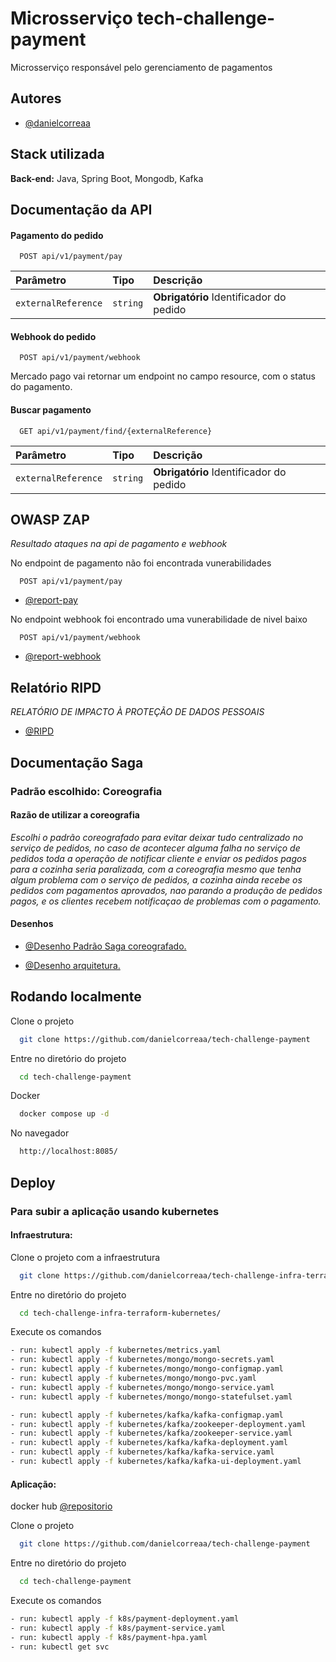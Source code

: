 # Microsserviço tech-challenge-payment

Microsserviço responsável pelo gerenciamento de pagamentos


## Autores

- [@danielcorreaa](https://github.com/danielcorreaa)


## Stack utilizada


**Back-end:** Java, Spring Boot, Mongodb, Kafka


## Documentação da API


#### Pagamento do pedido 

```http
  POST api/v1/payment/pay
```

| Parâmetro   | Tipo       | Descrição                           |
| :---------- | :--------- | :---------------------------------- |
| `externalReference` | `string` |  **Obrigatório** Identificador do pedido |


#### Webhook do pedido 

```http
  POST api/v1/payment/webhook
```
Mercado pago vai retornar um endpoint no campo resource, com o status do pagamento.


#### Buscar pagamento

```http
  GET api/v1/payment/find/{externalReference}
```
| Parâmetro   | Tipo       | Descrição                           |
| :---------- | :--------- | :---------------------------------- |
| `externalReference` | `string` |  **Obrigatório** Identificador do pedido |



## OWASP ZAP
*Resultado ataques na api de pagamento e webhook*

No endpoint de pagamento não foi encontrada vunerabilidades

```http
  POST api/v1/payment/pay
  ```

- [@report-pay](https://danielcorreaa.github.io/tech-challenge-payment/before/pay/report.html)


No endpoint webhook foi encontrado uma vunerabilidade de nivel baixo

```http
  POST api/v1/payment/webhook
  ```
- [@report-webhook](https://danielcorreaa.github.io/tech-challenge-payment/before/webhook/report.html)

## Relatório RIPD
*RELATÓRIO DE IMPACTO À PROTEÇÃO DE DADOS PESSOAIS*

- [@RIPD](https://danielcorreaa.github.io/tech-challenge-production/RIPD.pdf)

## Documentação Saga

### Padrão escolhido: Coreografia 

#### Razão de utilizar a coreografia
*Escolhi o padrão coreografado para evitar deixar tudo centralizado no serviço de pedidos, no caso de acontecer alguma falha no serviço de pedidos toda a operação de notificar cliente e enviar os pedidos pagos para a cozinha seria paralizada, com a coreografia mesmo que tenha algum problema com o serviço de pedidos, a cozinha ainda recebe os pedidos com pagamentos aprovados, nao parando a produção de pedidos pagos, e os clientes recebem notificaçao de problemas com o pagamento.*

#### Desenhos

- [@Desenho Padrão Saga coreografado.](https://danielcorreaa.github.io/tech-challenge-orders/images/saga-diagrama.png)


- [@Desenho arquitetura.](https://danielcorreaa.github.io/tech-challenge-orders/images/diagrama-arquitetura.png)




## Rodando localmente

Clone o projeto

```bash
  git clone https://github.com/danielcorreaa/tech-challenge-payment
```

Entre no diretório do projeto

```bash
  cd tech-challenge-payment
```

Docker

```bash
  docker compose up -d
```

No navegador

```bash
  http://localhost:8085/
```



## Deploy

### Para subir a aplicação usando kubernetes

#### Infraestrutura:

Clone o projeto com a infraestrutura

```bash
  git clone https://github.com/danielcorreaa/tech-challenge-infra-terraform-kubernetes.git
```
Entre no diretório do projeto

```bash
  cd tech-challenge-infra-terraform-kubernetes/
````

Execute os comandos

```bash   
- run: kubectl apply -f kubernetes/metrics.yaml     
- run: kubectl apply -f kubernetes/mongo/mongo-secrets.yaml 
- run: kubectl apply -f kubernetes/mongo/mongo-configmap.yaml 
- run: kubectl apply -f kubernetes/mongo/mongo-pvc.yaml 
- run: kubectl apply -f kubernetes/mongo/mongo-service.yaml 
- run: kubectl apply -f kubernetes/mongo/mongo-statefulset.yaml

- run: kubectl apply -f kubernetes/kafka/kafka-configmap.yaml
- run: kubectl apply -f kubernetes/kafka/zookeeper-deployment.yaml
- run: kubectl apply -f kubernetes/kafka/zookeeper-service.yaml
- run: kubectl apply -f kubernetes/kafka/kafka-deployment.yaml
- run: kubectl apply -f kubernetes/kafka/kafka-service.yaml
- run: kubectl apply -f kubernetes/kafka/kafka-ui-deployment.yaml

````

#### Aplicação:

docker hub [@repositorio](https://hub.docker.com/r/daniel36/tech-challenge-payment/tags)

Clone o projeto

```bash
  git clone https://github.com/danielcorreaa/tech-challenge-payment
```

Entre no diretório do projeto

```bash
  cd tech-challenge-payment
```

Execute os comandos
```bash   
- run: kubectl apply -f k8s/payment-deployment.yaml
- run: kubectl apply -f k8s/payment-service.yaml     
- run: kubectl apply -f k8s/payment-hpa.yaml
- run: kubectl get svc

````
